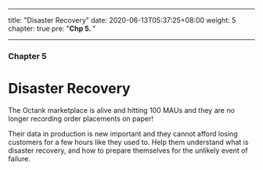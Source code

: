 
---
title: "Disaster Recovery"
date: 2020-06-13T05:37:25+08:00
weight: 5
chapter: true
pre: "<b>Chp 5. </b>"

---

### Chapter 5

# Disaster Recovery

The Octank marketplace is alive and hitting 100 MAUs and they are no longer recording order placements on paper!

Their data in production is new important and they cannot afford losing customers for a few hours like they used to. Help them understand what is disaster recovery, and how to prepare themselves for the unlikely event of failure.
